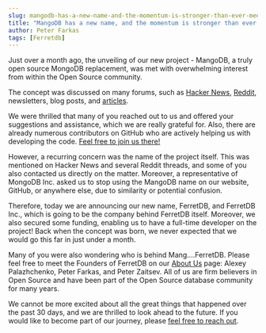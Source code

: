 ```yaml
---
slug: mangodb-has-a-new-name-and-the-momentum-is-stronger-than-ever-meet-ferretdb
title: "MangoDB has a new name, and the momentum is stronger than ever. Meet FerretDB!"
author: Peter Farkas
tags: [Ferretdb]
---
```


Just over a month ago, the unveiling of our new project - MangoDB, a truly open source MongoDB replacement, was met with overwhelming interest from within the Open Source community.

<!--truncate-->

The concept was discussed on many forums, such as [Hacker News](https://news.ycombinator.com/item?id=29071623 "https://news.ycombinator.com/item?id=29071623"), [Reddit](https://www.reddit.com/r/programming/comments/qlyalj/mangodb_a_truly_open_source_mongodb_alternative/ "https://www.reddit.com/r/programming/comments/qlyalj/mangodb_a_truly_open_source_mongodb_alternative/"), newsletters, blog posts, and [articles](https://dev.to/yugabyte/open-sourcemongodb-api-to-yugabytedb-with-mangodb-proxy-22ka "https://dev.to/yugabyte/open-sourcemongodb-api-to-yugabytedb-with-mangodb-proxy-22ka").

We were thrilled that many of you reached out to us and offered your suggestions and assistance, which we are really grateful for.
Also, there are already numerous contributors on GitHub who are actively helping us with developing the code.
[Feel free to join us there!](https://github.com/FerretDB/FerretDB "https://github.com/FerretDB/FerretDB")

However, a recurring concern was the name of the project itself.
This was mentioned on Hacker News and several Reddit threads, and some of you also contacted us directly on the matter.
Moreover, a representative of MongoDB Inc. asked us to stop using the MangoDB name on our website, GitHub, or anywhere else, due to similarity or potential confusion.

Therefore, today we are announcing our new name, FerretDB, and FerretDB Inc., which is going to be the company behind FerretDB itself.
Moreover, we also secured some funding, enabling us to have a full-time developer on the project!
Back when the concept was born, we never expected that we would go this far in just under a month.

Many of you were also wondering who is behind Mang….FerretDB.
Please feel free to meet the Founders of FerretDB on our [About Us](https://www.ferretdb.io/about-1/ "About") page: Alexey Palazhchenko, Peter Farkas, and Peter Zaitsev.
All of us are firm believers in Open Source and have been part of the Open Source database community for many years.

We cannot be more excited about all the great things that happened over the past 30 days, and we are thrilled to look ahead to the future.
If you would like to become part of our journey, please [feel free to reach out](https://www.ferretdb.io/contact/ "Contact").

